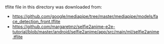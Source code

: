 tflite file in this directory was downloaded from:
- https://github.com/google/mediapipe/tree/master/mediapipe/models/face_detection_front.tflite
- https://github.com/margaretmz/selfie2anime-e2e-tutorial/blob/master/android/selfie2anime/app/src/main/ml/selfie2anime.tflite
